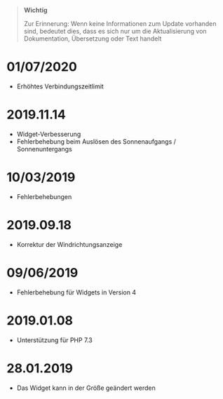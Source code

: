 >**Wichtig**
>
>Zur Erinnerung: Wenn keine Informationen zum Update vorhanden sind, bedeutet dies, dass es sich nur um die Aktualisierung von Dokumentation, Übersetzung oder Text handelt

# 01/07/2020

- Erhöhtes Verbindungszeitlimit

# 2019.11.14

- Widget-Verbesserung
- Fehlerbehebung beim Auslösen des Sonnenaufgangs / Sonnenuntergangs

# 10/03/2019

- Fehlerbehebungen

# 2019.09.18

- Korrektur der Windrichtungsanzeige

# 09/06/2019

- Fehlerbehebung für Widgets in Version 4

# 2019.01.08

- Unterstützung für PHP 7.3

# 28.01.2019

- Das Widget kann in der Größe geändert werden
